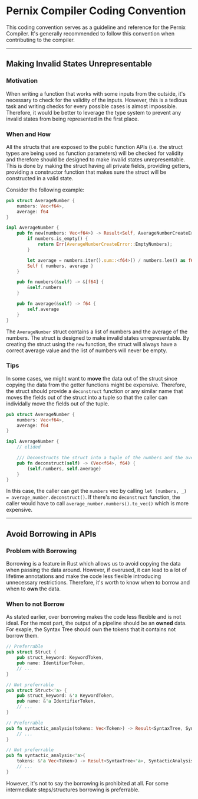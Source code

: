 # Pernix Compiler Coding Convention

This coding convention serves as a guideline and reference for the Pernix Compiler. It's generally
recommended to follow this convention when contributing to the compiler.

---

## Making Invalid States Unrepresentable

### Motivation

When writing a function that works with some inputs from the outside, it's necessary to check for
the validity of the inputs. However, this is a tedious task and writing checks for every possible
cases is almost impossible. Therefore, it would be better to leverage the type system to prevent any
invalid states from being represented in the first place.

### When and How

All the structs that are exposed to the public function APIs (i.e. the struct types are being used
as function parameters) will be checked for validity and therefore should be designed to make
invalid states unrepresentable. This is done by making the struct having all private fields,
providing getters, providing a constructor function that makes sure the struct will be constructed
in a valid state.

Consider the following example:

``` rust
pub struct AverageNumber {
    numbers: Vec<f64>,
    average: f64
}

impl AverageNumber {
    pub fn new(numbers: Vec<f64>) -> Result<Self, AverageNumberCreateError> {
        if numbers.is_empty() {
            return Err(AverageNumberCreateError::EmptyNumbers);
        }

        let average = numbers.iter().sum::<f64>() / numbers.len() as f64;
        Self { numbers, average }
    }

    pub fn numbers(&self) -> &[f64] {
        &self.numbers
    }

    pub fn average(&self) -> f64 {
        self.average
    }
}
```

The `AverageNumber` struct contains a list of numbers and the average of the numbers. The struct is
designed to make invalid states unrepresentable. By creating the struct using the `new` function,
the struct will always have a correct average value and the list of numbers will never be empty.

### Tips

In some cases, we might want to **move** the data out of the struct since copying the data from the
getter functions might be expensive. Therefore, the struct should provide a `deconstruct` function
or any similar name that moves the fields out of the struct into a tuple so that the caller can
individally move the fields out of the tuple.

``` rust
pub struct AverageNumber {
    numbers: Vec<f64>,
    average: f64
}

impl AverageNumber {
    // elided

    /// Deconstructs the struct into a tuple of the numbers and the average.
    pub fn deconstruct(self) -> (Vec<f64>, f64) {
        (self.numbers, self.average)
    }
}
```

In this case, the caller can get the `numbers` vec by calling 
`let (numbers, _) = average_number.deconstruct()`. If there's no `deconstruct` function, the caller 
would have to call `average_number.numbers().to_vec()` which is more expensive.

---

## Avoid Borrowing in APIs

### Problem with Borrowing

Borrowing is a feature in Rust which allows us to avoid copying the data when passing the data
around. However, if overused, it can lead to a lot of lifetime annotations and make the code less
flexible introducing unnecessary restrictions. Therefore, it's worth to know when to borrow and
when to **own** the data.

### When to not Borrow

As stated earlier, over borrowing makes the code less flexible and is not ideal. For the most part,
the output of a pipeline should be an **owned** data. For exaple, the Syntax Tree should own the
tokens that it contains not borrow them.

``` rust
// Preferrable
pub struct Struct {
    pub struct_keyword: KeywordToken,
    pub name: IdentifierToken,
    // ...
}

// Not preferrable
pub struct Struct<'a> {
    pub struct_keyword: &'a KeywordToken,
    pub name: &'a IdentifierToken,
    // ...
}
```

``` rust
// Preferrable
pub fn syntactic_analysis(tokens: Vec<Token>) -> Result<SyntaxTree, SyntacticAnalysisError> {
    // ...
}

// Not preferrable
pub fn syntactic_analysis<'a>(
    tokens: &'a Vec<Token>) -> Result<SyntaxTree<'a>, SyntacticAnalysisError> {
    // ...
}
```

However, it's not to say the borrowing is prohibited at all. For some intermediate steps/structures
borrowing is preferrable.
